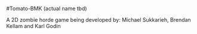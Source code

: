#Tomato-BMK (actual name tbd)

A 2D zombie horde game being developed by: Michael Sukkarieh, Brendan Kellam and Karl Godin